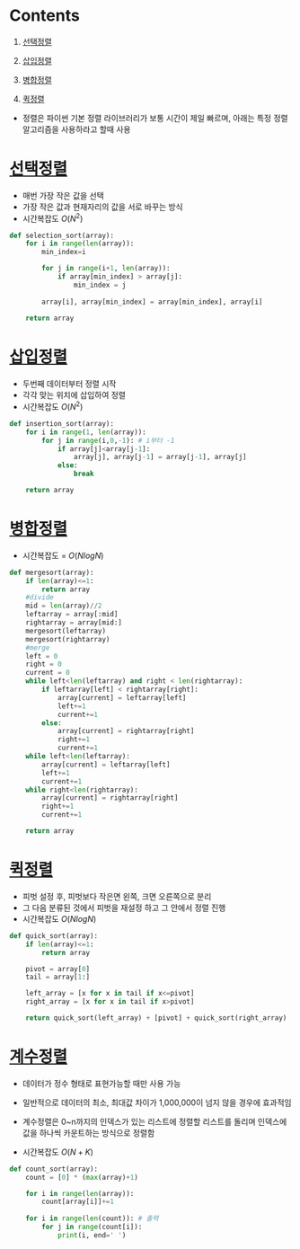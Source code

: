 # Contents

1. [선택정렬](#선택정렬)

2. [삽입정렬](#삽입정렬)

3. [병합정렬](#병합정렬)

4. [퀵정렬](#퀵정렬)

- 정렬은 파이썬 기본 정렬 라이브러리가 보통 시간이 제일 빠르며, 아래는 특정 정렬 알고리즘을 사용하라고 할때 사용


# [선택정렬](#Contents)

- 매번 가장 작은 값을 선택
- 가장 작은 값과 현재자리의 값을 서로 바꾸는 방식
- 시간복잡도 $O(N^2)$

```python
def selection_sort(array):
    for i in range(len(array)):
        min_index=i

        for j in range(i+1, len(array)):
            if array[min_index] > array[j]:
                min_index = j
        
        array[i], array[min_index] = array[min_index], array[i]
    
    return array
```


# [삽입정렬](#Contents)

- 두번째 데이터부터 정렬 시작
- 각각 맞는 위치에 삽입하여 정렬
- 시간복잡도 $O(N^2)$

```python
def insertion_sort(array):
    for i in range(1, len(array)):
        for j in range(i,0,-1): # i부터 -1
            if array[j]<array[j-1]:
                array[j], array[j-1] = array[j-1], array[j]
            else:
                break

    return array
```


# [병합정렬](#Contents)

- 시간복잡도 = $O(NlogN)$

```python
def mergesort(array):
    if len(array)<=1:
        return array
	#divide
    mid = len(array)//2
    leftarray = array[:mid]
    rightarray = array[mid:]
    mergesort(leftarray)
    mergesort(rightarray)
	#merge
    left = 0
    right = 0
    current = 0
    while left<len(leftarray) and right < len(rightarray):
        if leftarray[left] < rightarray[right]:
            array[current] = leftarray[left]
            left+=1
            current+=1
        else:
            array[current] = rightarray[right]
            right+=1
            current+=1
    while left<len(leftarray):
        array[current] = leftarray[left]
        left+=1
        current+=1
    while right<len(rightarray):
        array[current] = rightarray[right]
        right+=1
        current+=1

    return array
```


# [퀵정렬](#Contents)

- 피벗 설정 후, 피벗보다 작은면 왼쪽, 크면 오른쪽으로 분리
- 그 다음 분류된 것에서 피벗을 재설정 하고 그 안에서 정렬 진행
- 시간복잡도 $O(NlogN)$

```python
def quick_sort(array):
    if len(array)<=1:
        return array

    pivot = array[0]
    tail = array[1:]

    left_array = [x for x in tail if x<=pivot]
    right_array = [x for x in tail if x>pivot]

    return quick_sort(left_array) + [pivot] + quick_sort(right_array)
```


# [계수정렬](#Contents)

- 데이터가 정수 형태로 표현가능할 때만 사용 가능
- 일반적으로 데이터의 최소, 최대값 차이가 1,000,000이 넘지 않을 경우에 효과적임

- 계수정렬은 0~n까지의 인덱스가 있는 리스트에 정렬할 리스트를 돌리며 인덱스에 값을 하나씩 카운트하는 방식으로 정렬함
- 시간복잡도 $O(N+K)$

```python
def count_sort(array):
    count = [0] * (max(array)+1)

    for i in range(len(array)):
        count[array[i]]+=1
    
    for i in range(len(count)): # 출력
        for j in range(count[i]):
            print(i, end=' ')
```